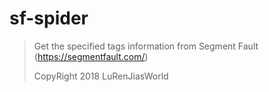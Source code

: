 # sf-spider

> Get the specified tags information from Segment Fault ([<https://segmentfault.com/>](https://segmentfault.com/))
>
> CopyRight 2018 LuRenJiasWorld